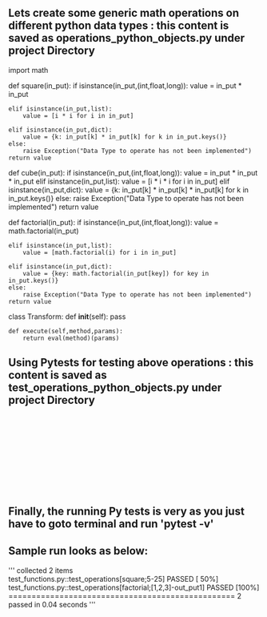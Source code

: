 ## Lets create some generic math operations on different python data types : this content is saved as operations_python_objects.py under project Directory

import math

def square(in_put):
    if isinstance(in_put,(int,float,long)):
        value = in_put * in_put

    elif isinstance(in_put,list):
        value = [i * i for i in in_put]

    elif isinstance(in_put,dict):
        value = {k: in_put[k] * in_put[k] for k in in_put.keys()}
    else:
        raise Exception("Data Type to operate has not been implemented")
    return value


def cube(in_put):
    if isinstance(in_put,(int,float,long)):
        value = in_put * in_put * in_put
    elif isinstance(in_put,list):
        value = [i * i * i for i in in_put]
    elif isinstance(in_put,dict):
        value = {k: in_put[k] * in_put[k] * in_put[k] for k in in_put.keys()}
    else:
        raise Exception("Data Type to operate has not been implemented")
    return value


def factorial(in_put):
    if isinstance(in_put,(int,float,long)):
        value = math.factorial(in_put)

    elif isinstance(in_put,list):
        value = [math.factorial(i) for i in in_put]

    elif isinstance(in_put,dict):
        value = {key: math.factorial(in_put[key]) for key in in_put.keys()}
    else:
        raise Exception("Data Type to operate has not been implemented")
    return value


class Transform:
    def __init__(self):
        pass

    def execute(self,method,params):
        return eval(method)(params)


## Using Pytests for testing above operations : this content is saved as test_operations_python_objects.py under project Directory

<iframe src="https://tech.io/snippet-widget/wYJufUl" width="100%" frameborder="0" scrolling="no" allowtransparency="true" style="visibility: hidden">
</iframe>
<script>
  if (typeof window.techioScriptInjected === 'undefined') {
    window.techioScriptInjected = true;
    var script = document.createElement('script');
    script.src = 'https://files.codingame.com/codingame/iframe-v-1-4.js';
    (document.head || document.body).appendChild(script);
  }
</script>

## Finally, the running Py tests is very as you just have to goto terminal and run 'pytest -v' 
## Sample run looks as below:
'''
collected 2 items                                                                                                                             
test_functions.py::test_operations[square;5-25] PASSED                                                                                  [ 50%]
test_functions.py::test_operations[factorial;[1,2,3]-out_put1] PASSED                                                                   [100%]
================================================= 2 passed in 0.04 seconds
'''
